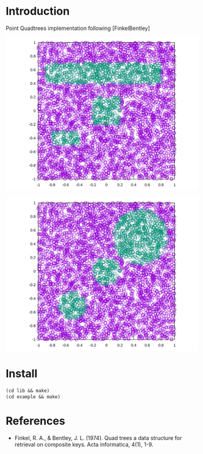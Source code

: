 # Introduction

Point Quadtrees implementation following [FinkelBentley]

<p align="center"><img src="img/rectangle.svg"/></p>
<p align="center"><img src="img/circle.svg"/></p>

# Install

    (cd lib && make)
    (cd example && make)

# References

- Finkel, R. A., & Bentley, J. L. (1974). Quad trees a data
structure for retrieval on composite keys. Acta informatica, 4(1),
1-9.
